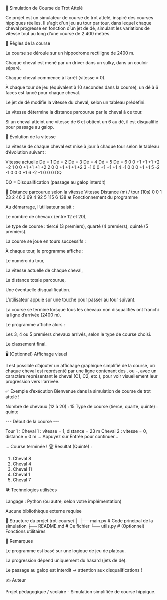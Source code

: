 🐴 Simulation de Course de Trot Attelé

Ce projet est un simulateur de course de trot attelé, inspiré des courses hippiques réelles. Il s'agit d'un jeu au tour par tour, dans lequel chaque cheval progresse en fonction d’un jet de dé, simulant les variations de vitesse tout au long d’une course de 2 400 mètres.

📜 Règles de la course

La course se déroule sur un hippodrome rectiligne de 2400 m.

Chaque cheval est mené par un driver dans un sulky, dans un couloir séparé.

Chaque cheval commence à l’arrêt (vitesse = 0).

À chaque tour de jeu (équivalent à 10 secondes dans la course), un dé à 6 faces est lancé pour chaque cheval.

Le jet de dé modifie la vitesse du cheval, selon un tableau prédéfini.

La vitesse détermine la distance parcourue par le cheval à ce tour.

Si un cheval atteint une vitesse de 6 et obtient un 6 au dé, il est disqualifié pour passage au galop.

🎲 Évolution de la vitesse

La vitesse de chaque cheval est mise à jour à chaque tour selon le tableau d’évolution suivant :

Vitesse actuelle	Dé = 1	Dé = 2	Dé = 3	Dé = 4	Dé = 5	Dé = 6
0	0	+1	+1	+1	+2	+2
1	0	0	+1	+1	+1	+2
2	0	0	+1	+1	+1	+2
3	-1	0	0	+1	+1	+1
4	-1	0	0	0	+1	+1
5	-2	-1	0	0	0	+1
6	-2	-1	0	0	0	DQ

DQ = Disqualification (passage au galop interdit)

🏁 Distance parcourue selon la vitesse
Vitesse	Distance (m) / tour (10s)
0	0
1	23
2	46
3	69
4	92
5	115
6	138
⚙️ Fonctionnement du programme

Au démarrage, l’utilisateur saisit :

Le nombre de chevaux (entre 12 et 20),

Le type de course : tiercé (3 premiers), quarté (4 premiers), quinté (5 premiers).

La course se joue en tours successifs :

À chaque tour, le programme affiche :

Le numéro du tour,

La vitesse actuelle de chaque cheval,

La distance totale parcourue,

Une éventuelle disqualification.

L’utilisateur appuie sur une touche pour passer au tour suivant.

La course se termine lorsque tous les chevaux non disqualifiés ont franchi la ligne d’arrivée (2400 m).

Le programme affiche alors :

Les 3, 4 ou 5 premiers chevaux arrivés, selon le type de course choisi.

Le classement final.

🖥️ (Optionnel) Affichage visuel

Il est possible d’ajouter un affichage graphique simplifié de la course, où chaque cheval est représenté par une ligne contenant des . ou -, avec un caractère représentant le cheval (C1, C2, etc.), pour voir visuellement leur progression vers l'arrivée.

✅ Exemple d’exécution
Bienvenue dans la simulation de course de trot attelé !

Nombre de chevaux (12 à 20) : 15
Type de course (tierce, quarte, quinte) : quinte

--- Début de la course ---

Tour 1 :
Cheval 1 : vitesse = 1, distance = 23 m
Cheval 2 : vitesse = 0, distance = 0 m
...
Appuyez sur Entrée pour continuer...

...
Course terminée !
🏆 Résultat (Quinté) :
1. Cheval 8
2. Cheval 4
3. Cheval 11
4. Cheval 1
5. Cheval 7

🛠️ Technologies utilisées

Langage : Python (ou autre, selon votre implémentation)

Aucune bibliothèque externe requise

📂 Structure du projet
trot-course/
│
├── main.py         # Code principal de la simulation
├── README.md       # Ce fichier
└── utils.py        # (Optionnel) Fonctions utilitaires

📌 Remarques

Le programme est basé sur une logique de jeu de plateau.

La progression dépend uniquement du hasard (jets de dé).

Le passage au galop est interdit → attention aux disqualifications !

✍️ Auteur

Projet pédagogique / scolaire - Simulation simplifiée de course hippique.
